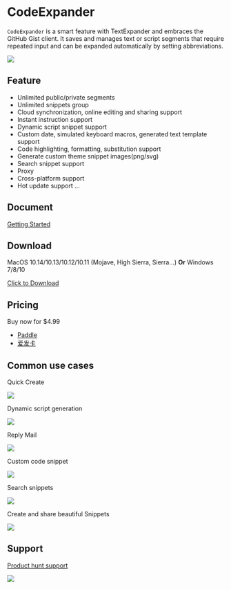 # CodeExpander

`CodeExpander` is a smart feature with TextExpander and embraces the GitHub Gist client. It saves and manages text or script segments that require repeated input and can be expanded automatically by setting abbreviations.

![](.gitbook/assets/map-main.png)

## **Feature**

- Unlimited public/private segments
- Unlimited snippets group
- Cloud synchronization, online editing and sharing support
- Instant instruction support
- Dynamic script snippet support
- Custom date, simulated keyboard macros, generated text template support
- Code highlighting, formatting, substitution support
- Generate custom theme snippet images(png/svg)
- Search snippet support
- Proxy
- Cross-platform support
- Hot update support
  ...

## **Document**

[Getting Started](https://once.work/introduce/basic-usage)

## **Download**

MacOS 10.14/10.13/10.12/10.11 \(Mojave, High Sierra, Sierra...\) **Or** Windows 7/8/10

[Click to Download](https://github.com/oncework/codeexpander/releases)

## **Pricing**

Buy now for \$4.99

- [Paddle](https://pay.paddle.com/checkout/540339)
- [爱发卡](http://t.cn/EUl64FS)

## Common use cases

Quick Create

![](.gitbook/assets/gene-snippet.gif)

Dynamic script generation

![](.gitbook/assets/gene-md.gif)

Reply Mail

![](.gitbook/assets/fill-in%20%281%29.gif)

Custom code snippet

![](.gitbook/assets/custom-snippet.gif)

Search snippets

![](.gitbook/assets/search-bar.gif)

Create and share beautiful Snippets

![](.gitbook/assets/gene-pic.gif)

## **Support**

[Product hunt support](https://www.producthunt.com/posts/oncework?utm_source=badge-featured&utm_medium=badge&utm_souce=badge-oncework)

![](https://api.producthunt.com/widgets/embed-image/v1/featured.svg?post_id=135763&theme=light)